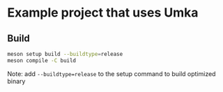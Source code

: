 # Example project that uses Umka

## Build

```sh
meson setup build --buildtype=release
meson compile -C build
```

Note: add `--buildtype=release` to the setup command to build optimized binary

